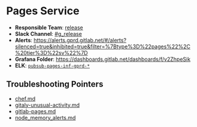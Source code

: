 <!-- MARKER: do not edit this section directly. Edit services/service-mappings.yml then run scripts/generate-docs -->
#  Pages Service

* **Responsible Team**: [release](https://about.gitlab.com/handbook/engineering/dev-backend/)
* **Slack Channel**: [#g_release](https://gitlab.slack.com/archives/production/g_release)
* **Alerts**: https://alerts.gprd.gitlab.net/#/alerts?silenced=true&inhibited=true&filter=%7Btype%3D%22pages%22%2C%20tier%3D%22sv%22%7D
* **Grafana Folder**: https://dashboards.gitlab.net/dashboards/f/v2ZhpeSik
* **ELK**: [`pubsub-pages-inf-gprd-*`](https://log.gitlab.net/goto/00a732029c1448a741c8730c04038fd9)

## Troubleshooting Pointers

* [chef.md](chef.md)
* [gitaly-unusual-activity.md](gitaly-unusual-activity.md)
* [gitlab-pages.md](gitlab-pages.md)
* [node_memory_alerts.md](node_memory_alerts.md)

<!-- END_MARKER -->
